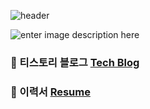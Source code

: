 <!--
**WannabeCM/WannabeCM** is a ✨ _special_ ✨ repository because its `README.md` (this file) appears on your GitHub profile.

Here are some ideas to get you started:

- 🔭 I’m currently working on ...
- 🌱 I’m currently learning ...
- 👯 I’m looking to collaborate on ...
- 🤔 I’m looking for help with ...
- 💬 Ask me about ...
- 📫 How to reach me: ...
- 😄 Pronouns: ...
- ⚡ Fun fact: ...
-->

![header](https://capsule-render.vercel.app/api?type=waving&color=auto&height=300&section=header&text=Hello!%20I%20am%20Jason&fontSize=90)
 
![enter image description here](https://images.unsplash.com/photo-1507238691740-187a5b1d37b8?ixlib=rb-1.2.1&ixid=MnwxMjA3fDB8MHxwaG90by1wYWdlfHx8fGVufDB8fHx8&auto=format&fit=crop&w=455&q=80)
### 🚀 티스토리 블로그 [Tech Blog](https://bumlog.tistory.com/) 
### 🚀 이력서 [Resume](https://bumlog.notion.site/c54d27c23fe44a6fbdb37554ad0fb2aa)


  
